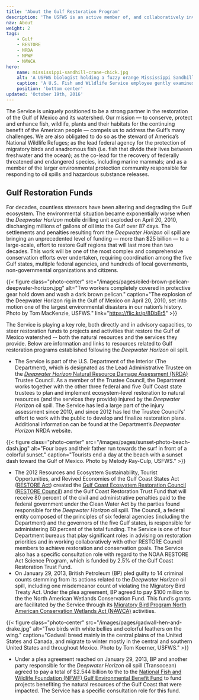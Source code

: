 ```yaml
---
title: 'About the Gulf Restoration Program'
description: 'The USFWS is an active member of, and collaboratively involved with, the key groups and administrative processes overseeing many Gulf restoration funds.'
nav: About
weight: 2
tags:
    - Gulf
    - RESTORE
    - NRDA
    - NFWF
    - NAWCA
hero:
    name: mississippi-sandhill-crane-chick.jpg
    alt: 'A USFWS biologist holding a fuzzy orange Mississippi Sandhill crane chick to take measurements.'
    caption: 'A U.S. Fish and Wildlife Service employee gently examines a Mississippi sandhill crane chick. Photo by USFWS.'
    position: 'bottom center'
updated: 'October 19th, 2016'
---
```


The Service is uniquely positioned to be a strong partner in the restoration of the Gulf of Mexico and its watershed. Our mission &mdash; to conserve, protect and enhance fish, wildlife, plants and their habitats for the continuing benefit of the American people &mdash; compels us to address the Gulf’s many challenges. We are also obligated to do so as the steward of America’s National Wildlife Refuges; as the lead federal agency for the protection of migratory birds and anadromous fish (i.e. fish that divide their lives between freshwater and the ocean); as the co-lead for the recovery of federally threatened and endangered species, including marine mammals; and as a member of the larger environmental protection community responsible for responding to oil spills and hazardous substance releases.

## Gulf Restoration Funds

For decades, countless stressors have been altering and degrading the Gulf ecosystem. The environmental situation became exponentially worse when the *Deepwater Horizon* mobile drilling unit exploded on April 20, 2010, discharging millions of gallons of oil into the Gulf over 87 days. The settlements and penalties resulting from the *Deepwater Horizon* oil spill are bringing an unprecedented level of funding &mdash; more than $25 billion &mdash;  to a large-scale, effort to restore Gulf regions that will last more than two decades. This work will be one of the most complex and comprehensive conservation efforts ever undertaken, requiring coordination among the five Gulf states, multiple federal agencies, and hundreds of local governments, non-governmental organizations and citizens.

{{< figure class="photo-center" src="/images/pages/oiled-brown-pelican-deepwater-horizon.jpg" alt="Two workers completely covered in protective gear hold down and wash a dark brown pelican." caption="The explosion of the Deepwater Horizon rig in the Gulf of Mexico on April 20, 2010, set into motion one of the largest environmental disasters in our nation’s history. Photo by Tom MacKenzie, USFWS." link="https://flic.kr/p/8DbEr5" >}}

The Service is playing a key role, both directly and in advisory capacities, to steer restoration funds to projects and activities that restore the Gulf of Mexico watershed -- both the natural resources and the services they provide. Below are information and links to resources related to Gulf restoration programs established following the *Deepwater Horizon* oil spill.

- The Service is part of the U.S. Department of the Interior (The Department), which is designated as the Lead Administrative Trustee on the [*Deepwater Horizon* Natural Resource Damage Assessment (NRDA)](http://www.gulfspillrestoration.noaa.gov/) Trustee Council. As a member of the Trustee Council, the Department works together with the other three federal and five Gulf Coast state trustees to plan and implement ecosystem-level restoration to natural resources (and the services they provide) injured by the *Deepwater Horizon* oil spill. The Service has led a large part of the injury assessment since 2010, and since 2012 has led the Trustee Council’s’ effort to work with the public to develop and finalize restoration plans. Additional information can be found at the Department’s *Deepwater Horizon* NRDA website.

{{< figure class="photo-center" src="/images/pages/sunset-photo-beach-dash.jpg" alt="Four boys and their father run towards the surf in front of a colorful sunset." caption="Tourists end a day at the beach with a sunset dash toward the Gulf of Mexico. Photo by Melody Ray-Culp, USFWS." >}}

- The 2012 Resources and Ecosystem Sustainability, Tourist Opportunities, and Revived Economies of the Gulf Coast States Act ([RESTORE Act](https://www.doi.gov/deepwaterhorizon/nrda)) created the [Gulf Coast Ecosystem Restoration Council (RESTORE Council)](https://www.restorethegulf.gov/) and the Gulf Coast Restoration Trust Fund that will receive 80 percent of the civil and administrative penalties paid to the federal government under the Clean Water Act by the parties found responsible for the *Deepwater Horizon* oil spill. The Council, a federal entity composed of the principles of six federal agencies (including the Department) and the governors of the five Gulf states, is responsible for administering 60 percent of the total funding. The Service is one of four Department bureaus that play significant roles in advising on restoration priorities and in working collaboratively with other RESTORE Council members to achieve restoration and conservation goals. The Service also has a specific consultation role with regard to the NOAA RESTORE Act Science Program, which is funded by 2.5% of the Gulf Coast Restoration Trust Fund.
- On January 29, 2013, British Petroleum (BP) pled guilty to 14 criminal counts stemming from its actions related to the *Deepwater Horizon* oil spill, including one misdemeanor count of violating the Migratory Bird Treaty Act. Under the plea agreement, BP agreed to pay $100 million to the the North American Wetlands Conservation Fund. This fund’s grants are facilitated by the Service through its [Migratory Bird Program North American Conservation Wetlands Act (NAWCA)](http://www.fws.gov/birds/grants/north-american-wetland-conservation-act.php) activities.

{{< figure class="photo-center" src="/images/pages/gadwall-hen-and-drake.jpg" alt="Two birds with white bellies and colorful feathers on the wing." caption="Gadwall breed mainly in the central plains of the United States and Canada, and migrate to winter mostly in the central and southern United States and throughout Mexico. Photo by Tom Koerner, USFWS." >}}

- Under a plea agreement reached on January 29, 2013, BP and another party responsible for the *Deepwater Horizon* oil spill (Transocean) agreed to pay a total of $2.544 billion to the to the [National Fish and Wildlife Foundation (NFWF) Gulf Environmental Benefit Fund](http://www.nfwf.org/gulf/Pages/home.aspx) to fund projects benefiting the natural resources of the Gulf Coast that were impacted. The Service has a specific consultation role for this fund.

